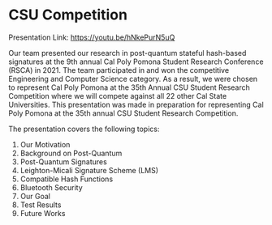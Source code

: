 # CSU Competition

Presentation Link:
https://youtu.be/hNkePurN5uQ


Our team presented our research in post-quantum stateful hash-based signatures at the 9th annual Cal Poly Pomona Student Research Conference (RSCA) in 2021. The team participated in and won the competitive Engineering and Computer Science category. As a result, we were chosen to represent Cal Poly Pomona at the 35th Annual CSU Student Research Competition where we will compete against all 22 other Cal State Universities. This presentation was made in preparation for representing Cal Poly Pomona at the 35th annual CSU Student Research Competition. 

The presentation covers the following topics:
1. Our Motivation
2. Background on Post-Quantum
3. Post-Quantum Signatures
4. Leighton-Micali Signature Scheme (LMS)
5. Compatible Hash Functions
6. Bluetooth Security
7. Our Goal
8. Test Results
9. Future Works
